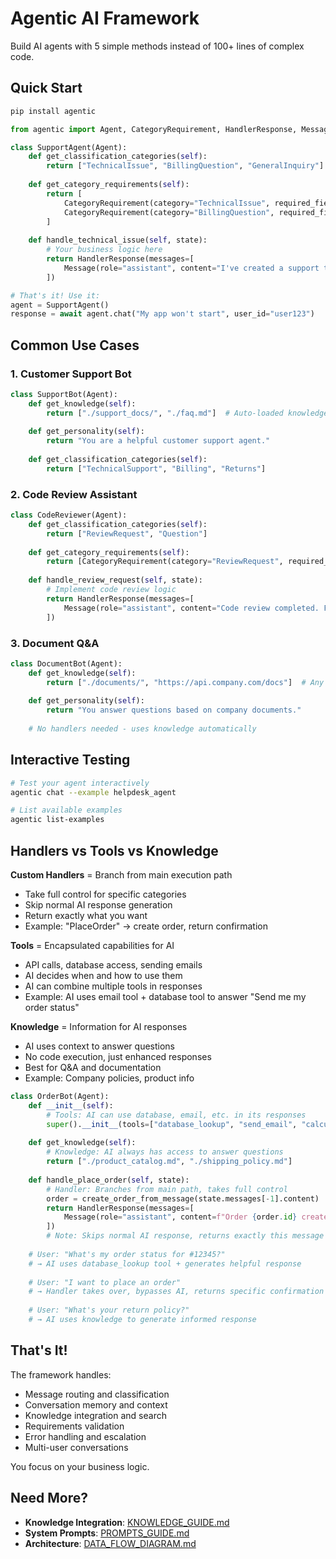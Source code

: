# Agentic AI Framework

Build AI agents with 5 simple methods instead of 100+ lines of complex code.

## Quick Start

```bash
pip install agentic
```

```python
from agentic import Agent, CategoryRequirement, HandlerResponse, Message

class SupportAgent(Agent):
    def get_classification_categories(self):
        return ["TechnicalIssue", "BillingQuestion", "GeneralInquiry"]
    
    def get_category_requirements(self):
        return [
            CategoryRequirement(category="TechnicalIssue", required_fields=["problem_details"]),
            CategoryRequirement(category="BillingQuestion", required_fields=["account_number"])
        ]
    
    def handle_technical_issue(self, state):
        # Your business logic here
        return HandlerResponse(messages=[
            Message(role="assistant", content="I've created a support ticket for your technical issue.")
        ])

# That's it! Use it:
agent = SupportAgent()
response = await agent.chat("My app won't start", user_id="user123")
```

## Common Use Cases

### 1. Customer Support Bot

```python
class SupportBot(Agent):
    def get_knowledge(self):
        return ["./support_docs/", "./faq.md"]  # Auto-loaded knowledge
    
    def get_personality(self):
        return "You are a helpful customer support agent."
    
    def get_classification_categories(self):
        return ["TechnicalSupport", "Billing", "Returns"]
```

### 2. Code Review Assistant

```python
class CodeReviewer(Agent):
    def get_classification_categories(self):
        return ["ReviewRequest", "Question"]
    
    def get_category_requirements(self):
        return [CategoryRequirement(category="ReviewRequest", required_fields=["code_url"])]
    
    def handle_review_request(self, state):
        # Implement code review logic
        return HandlerResponse(messages=[
            Message(role="assistant", content="Code review completed. Found 3 suggestions.")
        ])
```

### 3. Document Q&A

```python
class DocumentBot(Agent):
    def get_knowledge(self):
        return ["./documents/", "https://api.company.com/docs"]  # Any files or URLs
    
    def get_personality(self):
        return "You answer questions based on company documents."
    
    # No handlers needed - uses knowledge automatically
```

## Interactive Testing

```bash
# Test your agent interactively
agentic chat --example helpdesk_agent

# List available examples  
agentic list-examples
```

## Handlers vs Tools vs Knowledge

**Custom Handlers** = Branch from main execution path
- Take full control for specific categories
- Skip normal AI response generation
- Return exactly what you want
- Example: "PlaceOrder" → create order, return confirmation

**Tools** = Encapsulated capabilities for AI
- API calls, database access, sending emails
- AI decides when and how to use them
- AI can combine multiple tools in responses
- Example: AI uses email tool + database tool to answer "Send me my order status"

**Knowledge** = Information for AI responses
- AI uses context to answer questions
- No code execution, just enhanced responses
- Best for Q&A and documentation
- Example: Company policies, product info

```python
class OrderBot(Agent):
    def __init__(self):
        # Tools: AI can use database, email, etc. in its responses
        super().__init__(tools=["database_lookup", "send_email", "calculator"])
    
    def get_knowledge(self):
        # Knowledge: AI always has access to answer questions
        return ["./product_catalog.md", "./shipping_policy.md"]
    
    def handle_place_order(self, state):
        # Handler: Branches from main path, takes full control
        order = create_order_from_message(state.messages[-1].content)
        return HandlerResponse(messages=[
            Message(role="assistant", content=f"Order {order.id} created! You'll receive email confirmation.")
        ])
        # Note: Skips normal AI response, returns exactly this message
    
    # User: "What's my order status for #12345?"
    # → AI uses database_lookup tool + generates helpful response
    
    # User: "I want to place an order" 
    # → Handler takes over, bypasses AI, returns specific confirmation
    
    # User: "What's your return policy?"
    # → AI uses knowledge to generate informed response
```

## That's It!

The framework handles:
- Message routing and classification
- Conversation memory and context
- Knowledge integration and search
- Requirements validation
- Error handling and escalation
- Multi-user conversations

You focus on your business logic.

## Need More?

- **Knowledge Integration**: [KNOWLEDGE_GUIDE.md](KNOWLEDGE_GUIDE.md)
- **System Prompts**: [PROMPTS_GUIDE.md](PROMPTS_GUIDE.md)  
- **Architecture**: [DATA_FLOW_DIAGRAM.md](DATA_FLOW_DIAGRAM.md)